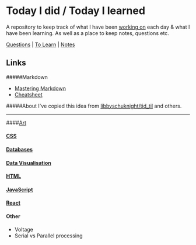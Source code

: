 # Today I did / Today I learned
A repository to keep track of what I have been [working on](tid.md) each day & what I have been learning. As well as a place to keep notes, questions etc.

[Questions](questions.md) | [To Learn](toLearn.md) | [Notes](notes.md)

## Links
#####Markdown
   * [Mastering Markdown](https://guides.github.com/features/mastering-markdown/)
   * [Cheatsheet](https://github.com/adam-p/markdown-here/wiki/Markdown-Cheatsheet)

#####About
I've copied this idea from [libbyschuknight/tid_til](https://github.com/libbyschuknight/tid_til) and others.

---

####[Art](art.md)

#### [CSS](CSS/CSS.md)

#### [Databases](databases.md)

#### [Data Visualisation](dataVisualisation.md)

#### [HTML](HTML/HTML.md)

#### [JavaScript](javascript/notes.md)

#### [React](react/react.md)

#### Other
 - Voltage
 - Serial vs Parallel processing
